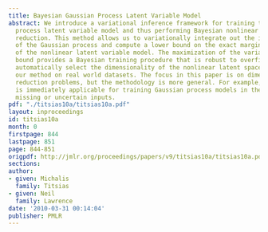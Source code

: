 ```yaml
---
title: Bayesian Gaussian Process Latent Variable Model
abstract: We introduce a variational inference framework for training the Gaussian
  process latent variable model and thus performing Bayesian nonlinear dimensionality
  reduction. This method allows us to variationally integrate out the input variables
  of the Gaussian process and compute a lower bound on the exact marginal likelihood
  of the nonlinear latent variable model. The maximization of the variational lower
  bound provides a Bayesian training procedure that is robust to overfitting and can
  automatically select the dimensionality of the nonlinear latent space. We demonstrate
  our method on real world datasets. The focus in this paper is on dimensionality
  reduction problems, but the methodology is more general. For example, our algorithm
  is immediately applicable for training Gaussian process models in the presence of
  missing or uncertain inputs.
pdf: "./titsias10a/titsias10a.pdf"
layout: inproceedings
id: titsias10a
month: 0
firstpage: 844
lastpage: 851
page: 844-851
origpdf: http://jmlr.org/proceedings/papers/v9/titsias10a/titsias10a.pdf
sections: 
author:
- given: Michalis
  family: Titsias
- given: Neil
  family: Lawrence
date: '2010-03-31 00:14:04'
publisher: PMLR
---
```

